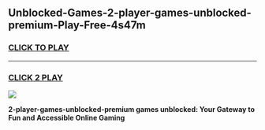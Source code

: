 
## Unblocked-Games-2-player-games-unblocked-premium-Play-Free-4s47m
<h3>
<a href="https://premium76.site?title=2-player-games-unblocked-premium&ref=20A">CLICK TO PLAY</a></h3>
<hr>

<h3>
<a href="https://premium76.site?title=2-player-games-unblocked-premium&ref=20A">CLICK 2 PLAY</a>
  
</h3>

<a href="https://premium76.site?title=2-player-games-unblocked-premium&ref=20A"><img src="https://clearcache.store/games.png"></a>


**2-player-games-unblocked-premium games unblocked: Your Gateway to Fun and Accessible Online Gaming**
